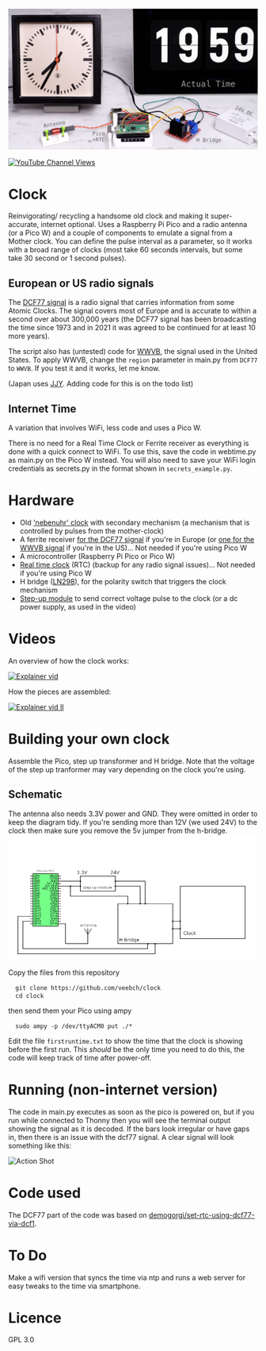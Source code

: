 ![components](/images/DCF77github.jpg)

[![YouTube Channel Views](https://img.shields.io/youtube/channel/views/UCz5BOU9J9pB_O0B8-rDjCWQ?label=YouTube&style=social)](https://www.youtube.com/channel/UCz5BOU9J9pB_O0B8-rDjCWQ)

# Clock

Reinvigorating/ recycling a handsome old clock and making it super-accurate, internet optional. Uses a Raspberry Pi Pico and a radio antenna (or a Pico W) and a couple of components to emulate a signal from a Mother clock. You can define the pulse interval as a parameter, so it works with a broad range of clocks (most take 60 seconds intervals, but some take 30 second or 1 second pulses).

## European or US radio signals

The [DCF77 signal](https://en.wikipedia.org/wiki/DCF77) is a radio signal that carries information from some Atomic Clocks. The signal covers most of Europe and is accurate to within a second over about 300,000 years (the DCF77 signal has been broadcasting the time since 1973 and in 2021 it was agreed to be continued for at least 10 more years). 

The script also has (untested) code for [WWVB](https://en.wikipedia.org/wiki/WWVB), the signal used in the United States. To apply WWVB, change the `region` parameter in main.py from `DCF77` to `WWVB`. If you test it and it works, let me know.

(Japan uses [JJY](https://en.wikipedia.org/wiki/JJY). Adding code for this is on the todo list)

## Internet Time

A variation that involves WiFi, less code and uses a Pico W. 

There is no need for a Real Time Clock or Ferrite receiver as everything is done with a quick connect to WiFi.
To use this, save the code in webtime.py as main.py on the Pico W instead. You will also need to save your WiFi login credentials as secrets.py in the format shown in `secrets_example.py`.

# Hardware
- Old ['nebenuhr' clock](https://www.ebay.de/sch/i.html?_from=R40&_trksid=p2334524.m570.l1313&_nkw=nebenuhr&_sacat=0&LH_TitleDesc=0&_odkw=buerk+uhr&_osacat=0) with secondary mechanism (a mechanism that is controlled by pulses from the mother-clock)
- A ferrite receiver [for the DCF77 signal](https://de.elv.com/dcf-empfangsmodul-dcf-2-091610) if you're in Europe (or [one for the WWVB signal](https://tinkersphere.com/sensors/1517-wwvb-nist-radio-time-receiver-kit.html) if you're in the US)... Not needed if you're using Pico W
- A microcontroller (Raspberry Pi Pico or Pico W)
- [Real time clock](https://eckstein-shop.de/WaveSharePrecisionRTCModuleforRaspberryPiPico2COnboardDS3231ChipEN) (RTC) (backup for any radio signal issues)... Not needed if you're using Pico W
- H bridge ([LN298](https://www.reichelt.com/ch/de/entwicklerboards-motodriver2-l298n-debo-motodriver2-p202829.html?PROVID=2808)), for the polarity switch that triggers the clock mechanism
- [Step-up module](https://www.amazon.de/gp/product/B079H3YD8V) to send correct voltage pulse to the clock (or a dc power supply, as used in the video)

# Videos

An overview of how the clock works:

[![Explainer vid](http://img.youtube.com/vi/ZhPZBuXZctg/0.jpg)](http://www.youtube.com/watch?v=ZhPZBuXZctg "Video Title")

How the pieces are assembled:

[![Explainer vid II](http://img.youtube.com/vi/vrSi5gCIbSA/0.jpg)](http://www.youtube.com/watch?v=vrSi5gCIbSA "Video Title")

# Building your own clock

Assemble the Pico, step up transformer and H bridge. Note that the voltage of the step up tranformer may vary depending on the clock you're using. 


## Schematic

The antenna also needs 3.3V power and GND. They were omitted in order to keep the diagram tidy. If you're sending more than 12V (we used 24V) to the clock then make sure you remove the 5v jumper from the h-bridge. 
![schematic](/images/circuit.png)

Copy the files from this repository

      git clone https://github.com/veebch/clock
      cd clock

then send them your Pico using ampy
   
      sudo ampy -p /dev/ttyACM0 put ./*

Edit the file `firstruntime.txt` to show the time that the clock is showing before the first run. This *should* be the only time you need to do this, the code will keep track of time after power-off.

# Running (non-internet version)

The code in main.py executes as soon as the pico is powered on, but if you run while connected to Thonny then you will see the terminal output showing the signal as it is decoded. If the bars look irregular or have gaps in, then there is an issue with the dcf77 signal. A clear signal will look something like this:

![Action Shot](/images/clockscan.png)

# Code used

The DCF77 part of the code was based on [demogorgi/set-rtc-using-dcf77-via-dcf1](https://github.com/demogorgi/set-rtc-using-dcf77-via-dcf1).

# To Do

Make a wifi version that syncs the time via ntp and runs a web server for easy tweaks to the time via smartphone.

# Licence 

GPL 3.0
